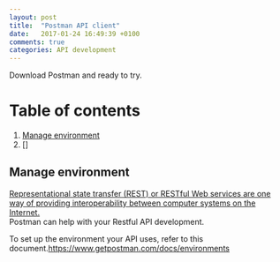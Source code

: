 ```yaml
---
layout: post
title:  "Postman API client"
date:   2017-01-24 16:49:39 +0100
comments: true  
categories: API development
---
```


Download Postman and ready to try.

# Table of contents
1. [Manage environment](#environment)  
2. []

## Manage environment <a name="environment"></a>

[Representational state transfer (REST) or RESTful Web services are one way of providing interoperability between computer systems on the Internet.](https://en.wikipedia.org/wiki/Representational_state_transfer)  
Postman can help with your Restful API development.  

To set up the environment your API uses, refer to this document.https://www.getpostman.com/docs/environments  
